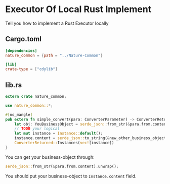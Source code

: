 # Executor Of Local Rust Implement 

Tell you how to implement a Rust Executor locally

## Cargo.toml

```toml
[dependencies]
nature_common = {path = "../Nature-Common"}

[lib]
crate-type = ["cdylib"]
```

## lib.rs

```rust
extern crate nature_common;

use nature_common::*;

#[no_mangle]
pub extern fn simple_convert(para: ConverterParameter) -> ConverterReturned {
    let obj: YouBusinessObject = serde_json::from_str(&para.from.content).unwrap();
    // TODO your logical
    let mut instance = Instance::default();
    instance.content = serde_json::to_string(&new_other_business_object).unwrap();
    ConverterReturned::Instances(vec![instance])
}

```

You can get your business-object through:

```rust
serde_json::from_str(&para.from.content).unwrap();
```

You should put your business-object to `Instance.content` field.